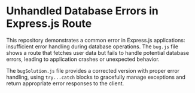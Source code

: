 # Unhandled Database Errors in Express.js Route

This repository demonstrates a common error in Express.js applications: insufficient error handling during database operations.  The `bug.js` file shows a route that fetches user data but fails to handle potential database errors, leading to application crashes or unexpected behavior.

The `bugSolution.js` file provides a corrected version with proper error handling, using `try...catch` blocks to gracefully manage exceptions and return appropriate error responses to the client.